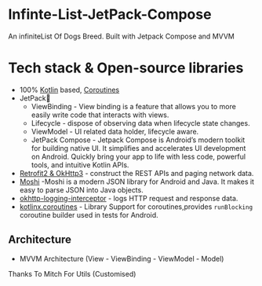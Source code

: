 # Infinte-List-JetPack-Compose
 An infiniteList Of Dogs Breed. Built with Jetpack Compose and MVVM
# Tech stack & Open-source libraries
- 100% [Kotlin](https://kotlinlang.org/) based, [Coroutines](https://github.com/Kotlin/kotlinx.coroutines)
- JetPack🚀
  - ViewBinding - View binding is a feature that allows you to more easily write code that interacts with views.
  - Lifecycle - dispose of observing data when lifecycle state changes.
  - ViewModel - UI related data holder, lifecycle aware.
  - JetPack Compose - Jetpack Compose is Android’s modern toolkit for building native UI. It simplifies and accelerates UI development on Android. Quickly bring your app to life with less code, powerful tools, and intuitive Kotlin APIs.
- [Retrofit2 & OkHttp3](https://github.com/square/retrofit) - construct the REST APIs and paging network data.
- [Moshi](https://github.com/square/moshi) -Moshi is a modern JSON library for Android and Java. It makes it easy to parse JSON into Java objects.
- [okhttp-logging-interceptor](https://github.com/square/okhttp/blob/master/okhttp-logging-interceptor/README.md) - logs HTTP request and response data.
- [kotlinx.coroutines](https://github.com/Kotlin/kotlinx.coroutines) - Library Support for coroutines,provides `runBlocking` coroutine builder used in tests
for Android.

## Architecture
- MVVM Architecture (View - ViewBinding - ViewModel - Model)



Thanks To Mitch For Utils (Customised)

